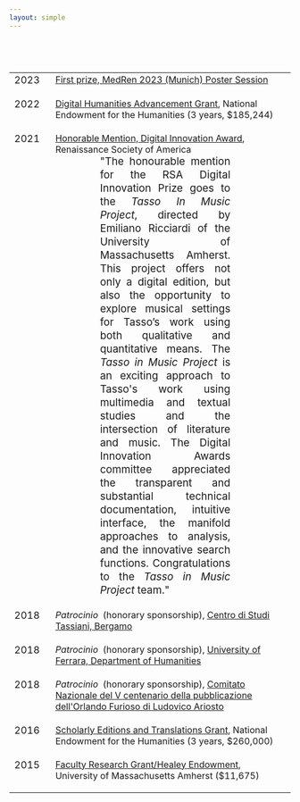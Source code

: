 ```yaml
---
layout: simple
---
```


<table class="honors">

<tr>
	<td>2023</td>
	<td>
		<a target="_blank" href="medren2023.jpg">First prize, MedRen 2023 (Munich) Poster Session</a>
	</td>
</tr>

<tr>
	<td>2022</td>
	<td>
		<a target="_blank" href="https://securegrants.neh.gov/publicquery/main.aspx?f=1&gn=HAA-287804-22">
			Digital Humanities Advancement Grant</a>, National Endowment&nbsp;for the&nbsp;Humanities (3&nbsp;years, $185,244)
	</td>
</tr>

<tr>
	<td>2021</td>
	<td>
		<a target="_blank" href="https://www.rsa.org/news/552148/Awards--Prizes-Winners.htm">
			Honorable Mention, Digital Innovation Award</a>, Renaissance Society of America
	<div style="line-height:24px; text-align: justify; text-justify: inter-word; font-size:14pt; margin-left:80px; margin-right:100px;" class="citation">
		"The honourable mention for the RSA Digital Innovation Prize goes
		to the <i>Tasso In Music Project</i>, directed by Emiliano Ricciardi of
		the University of Massachusetts Amherst. This project offers not
		only a digital edition, but also the opportunity to explore musical
		settings for Tasso’s work using both qualitative and quantitative
		means. The <i>Tasso in Music Project</i> is an exciting approach to Tasso's
		work using multimedia and textual studies and the intersection of
		literature and music. The Digital Innovation Awards committee
		appreciated the transparent and substantial technical documentation,
		intuitive interface, the manifold approaches to analysis, and the
		innovative search functions. Congratulations to the <i>Tasso in Music
		Project</i> team."
	</div>
	</td>
</tr>

<tr>
	<td>2018</td>
	<td>
		<i>Patrocinio</i>&nbsp;&nbsp;(honorary sponsorship), 
		<a target="_blank" href="https://www.centrodistuditassiani.it">
			Centro di Studi Tassiani, Bergamo
		</a>
	</td>
</tr>

<tr>
	<td>2018</td>
	<td>
		<i>Patrocinio</i>&nbsp;&nbsp;(honorary sponsorship),
		<a target="_blank" href="http://stum.unife.it">
			University of Ferrara, Department of Humanities
		</a>
	</td>
</tr>

<tr>
	<td>2018</td>
	<td>
		<i>Patrocinio</i>&nbsp;&nbsp;(honorary sponsorship),
		<a target="_blank" href="https://www.furioso16.it">
			Comitato Nazionale del V centenario della 
			pubblicazione dell'Orlando Furioso di Ludovico Ariosto
		</a>
	</td>
</tr>

<tr>
	<td>2016</td>
	<td>
		<a target="_blank" href="https://securegrants.neh.gov/publicquery/main.aspx?f=1&gn=RQ-249857-16">
			Scholarly Editions and Translations Grant</a>, National Endowment&nbsp;for the&nbsp;Humanities (3&nbsp;years, $260,000)
	</td>
</tr>

<tr>
	<td>2015</td>
	<td>
		<a target="_blank" href="https://www.umass.edu/research/faculty-research-granthealey-endowment-grant-frgheg">
			Faculty Research Grant/Healey Endowment</a>, University&nbsp;of Massachusetts Amherst ($11,675)
	</td>
</tr>

</table>




<style>

table.honors {
	margin-top: 75px;
}

table.honors td {
	font-style: none;
	vertical-align: top;
	padding-bottom: 20px;
}

table.honors td:first-child {
	padding-right: 20px;
	font-size: 110%;
}

table.honors tr {
	font-style: none;
	vertical-align: top;
}

</style>




